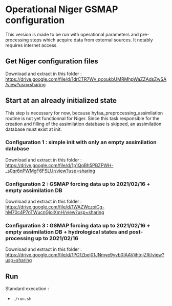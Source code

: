 # Operational Niger GSMAP configuration

This version is made to be run with operational parameters and pre-processing steps which acquire data from external sources. It notably requires internet access.

## Get Niger configuration files

Download and extract in this folder : https://drive.google.com/file/d/1drCTR7Wv_pcoukbUMRMhpWaZZAdsZwSA/view?usp=sharing

## Start at an already initialized state

This step is necessary for now, because hyfaa_preprocessing_assimilation routine is not yet functionnal for Niger.
Since this task responsible for the creation and filling of the assimilation database is skipped, an assimilation database must exist at init.

### Configuration 1 : simple init with only an empty assimilation database
Download and extract in this folder : https://drive.google.com/file/d/1p1QqBh5PBZPWH-_s0qr6nPWMgF6FSLUr/view?usp=sharing

### Configuration 2 : GSMAP forcing data up to 2021/02/16 + empty assimilation DB
Download and extract in this folder : https://drive.google.com/file/d/1WAZWczoiCg-hM70c4P7nTWucnGjoiXmH/view?usp=sharing

### Configuration 3 : GSMAP forcing data up to 2021/02/16 + empty assimilation DB + hydrological states and post-processing up to 2021/02/16
Download and extract in this folder : https://drive.google.com/file/d/1POfZbej01JNmye9yvb0IAAVijhtqjZRj/view?usp=sharing


## Run

Standard execution :
- `./run.sh`

